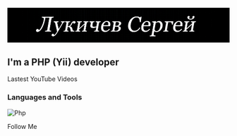 ![Header](https://github.com/LukichevSergey/LukichevSergey/blob/main/assets/ready.PNG)

## I'm a PHP (Yii) developer

Lastest YouTube Videos

### Languages and Tools
![Php](https://img.shields.io/badge/-PHP-090909?style=for-the-badge&logo=php&47C5FB)

Follow Me